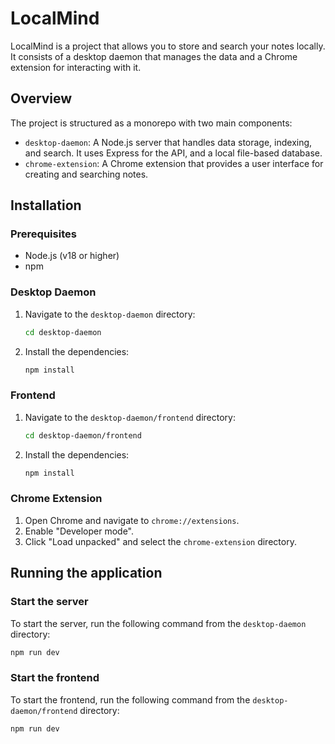 # LocalMind

LocalMind is a project that allows you to store and search your notes locally. It consists of a desktop daemon that manages the data and a Chrome extension for interacting with it.

## Overview

The project is structured as a monorepo with two main components:

-   `desktop-daemon`: A Node.js server that handles data storage, indexing, and search. It uses Express for the API, and a local file-based database.
-   `chrome-extension`: A Chrome extension that provides a user interface for creating and searching notes.

## Installation

### Prerequisites

-   Node.js (v18 or higher)
-   npm

### Desktop Daemon

1.  Navigate to the `desktop-daemon` directory:
    ```bash
    cd desktop-daemon
    ```
2.  Install the dependencies:
    ```bash
    npm install
    ```

### Frontend

1.  Navigate to the `desktop-daemon/frontend` directory:
    ```bash
    cd desktop-daemon/frontend
    ```
2.  Install the dependencies:
    ```bash
    npm install
    ```

### Chrome Extension

1.  Open Chrome and navigate to `chrome://extensions`.
2.  Enable "Developer mode".
3.  Click "Load unpacked" and select the `chrome-extension` directory.

## Running the application

### Start the server

To start the server, run the following command from the `desktop-daemon` directory:

```bash
npm run dev
```

### Start the frontend

To start the frontend, run the following command from the `desktop-daemon/frontend` directory:

```bash
npm run dev